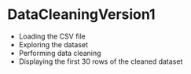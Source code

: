 # DataCleaningVersion1
   - Loading the CSV file
   - Exploring the dataset
   - Performing data cleaning
   - Displaying the first 30 rows of the cleaned dataset

